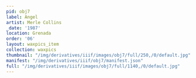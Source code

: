 ```yaml
---
pid: obj7
label: Angel
artist: Merle Collins
_date: '1987'
location: Grenada
order: '06'
layout: waxpics_item
collection: waxpics
thumbnail: "/img/derivatives/iiif/images/obj7/full/250,/0/default.jpg"
manifest: "/img/derivatives/iiif/obj7/manifest.json"
full: "/img/derivatives/iiif/images/obj7/full/1140,/0/default.jpg"
---
```

